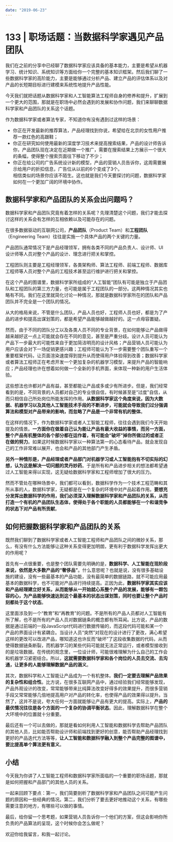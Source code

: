 ```yaml
---
date: "2019-06-23"
---  
```

      
# 133 | 职场话题：当数据科学家遇见产品团队
我们在之前的分享中已经聊了数据科学家应该具备的基本能力，主要是希望从机器学习、统计知识、系统知识等方面给你一个完整的基本知识框架。然后我们聊了一些数据科学家的高阶能力，主要是能够通过分析产品、建立产品的评估体系以及对产品的长短期目标进行建模来系统性地提升产品性能。

今天我们就把话题从数据科学家和人工智能算法工程师自身的修养和提升，扩展到一个更大的范围，那就是在职场中必然会遇到的发展和协作问题，我们来聊聊数据科学家和产品团队的关系这个话题。

作为数据科学家或者算法专家，不知道你有没有遇到过这样的场景：

* 你正在开发最新的推荐算法，产品经理找到你说，希望给在北京的女性用户推荐一款红色的高跟鞋；
* 你正在研究如何使用最新的深度学习技术来提高搜索结果，产品的设计师告诉你，产品团队现在决定在近期做一个推广，需要在搜索结果上方展示一个很大的条幅，使得整个搜索页面往下移动了不少；
* 你正在给公司的广告系统设计新的模型，产品的营销人员告诉你，这周需要展示给用户的折扣信息，广告位从以前的6个变成了3个。  
  相信类似的场景你应该不陌生。这也就是我们今天要探讨的问题，数据科学家如何在一个更加广阔的环境中协作。

## 数据科学家和产品团队的关系会出问题吗？

数据科学家和产品团队究竟有着怎样的关系呢？先理清楚这个问题，我们才能去探讨这样的关系会有怎样的互相依赖以及可能存在的问题。

<!-- [[[read_end]]] -->

在很多数据驱动的互联网公司，**产品团队**（Product Team）和**工程团队**（Engineering Team）往往是实施一个具体产品的两个关键的力量。

产品团队通常情况下是产品经理领军，拥有各类不同的产品负责人、设计师、UI设计师等人员对整个产品的设计、理念进行把关和掌控。

工程团队则主要是工程经理领军，各类架构师、算法工程师、前端工程师、数据库工程师等人员对整个产品的工程技术甚至运行维护进行把关和掌控。

在这个产品的图谱里，数据科学家所组成的“人工智能”团队有可能是独立于产品团队和工程团队的第三方力量，也可能是属于工程团队的一部分。这两种情况其实也略有不同。我们在这里就简化讨论一种情况，那就是数据科学家所在的团队和产品团队并不完全是一个团队的情况。

从大的格局来说，不管是什么团队，产品人员也好，工程师人员也好，都是为了产品的进步和提高出谋划策的，都是希望产品能够越做越好的。这一点毋容置疑。

然而，由于不同的团队分工以及各类人员不同的专业背景，在如何能够让产品做得越来越好这一点上可能就会存在不同的意见，甚至是严重分歧。设计人员可能认为产品下一步最大的可能性来自于更加简洁明亮的设计风格；产品营销人员可能认为用户应该会对下一场促销更感兴趣；工程师可能认为下一步需要整个团队重写一个重要框架代码，让页面渲染速度得到提升从而使得用户体验得到改善；数据科学家或者算法工程师正在考虑开发一个更加复杂的机器学习模型，来提升产品的智能响应；产品经理也许在想着如何做一个全新的手机界面，来体现一种新的用户生活体验。

这些想法也许都对产品有益，甚至都能让产品或多或少有所进步。但是，我们经常看到的是，不同背景的人员都对自己的专业很自信，有时候甚至是“过度"自信，从而只相信自己所处岗位所能发挥的作用。**从数据科学家这个角度来说，因为大数据、机器学习以及其他人工智能技术手段的不断进步，可能就会导致我们过分强调算法和模型对产品带来的影响，而忽略了产品是一个非常有机的整体**。

在这样的情况下，作为数据科学家或者人工智能工程师，往往会遇到我们今天开始提及的情景。**一方面你在做着自己认为能让产品有最大收益的事情，而另一方面，整个产品有机整体的各个部分都在运作着，有可能会“破坏”掉你所做过的或者正在做的努力**。如果这时候数据科学家以一种算法第一的心态看待产品，就会发现自己的工作非常难以展开，也会和产品的其他部门产生矛盾。

**另外一种情形是，产品经理或者产品部门对机器学习或人工智能抱有不切实际的幻想，认为这是解决一切问题的灵丹妙药**。于是所有和产品进步相关的想法都希望通过人工智能来得以实现，这无疑给数据科学家和工程师增加了很大的压力。

然而不管处在哪种场景中，我们都可以看到，数据科学作为一个技术工程范畴和其所从事的人，数据科学家，无疑都是在一个复杂的环境中对产品起着作用。**要想充分发挥出数据科学的作用，我们必须深入理解数据科学家和产品团队的关系，从而打造一个有机的产品团队生态体，使得处于各个职能的人员都能够在一个和谐竞争的状态下对产品有所贡献**。

## 如何把握数据科学家和产品团队的关系

既然我们聊到了数据科学家或者人工智能工程师和产品团队之间的微妙关系，那么，有没有什么方法能够让这种关系变得更加明朗，更有利于数据科学发挥出更大的作用呢？

首先有一点很重要，也是整个团队需要先明确的是，**数据科学、人工智能在现阶段来说，依然是大多数产品的“奢侈品”**。什么意思呢？也就是说，没有很多基础设施的建设，没有一些最基本的产品功能，没有最简单的数据链路，就不可能应用最基本的数据科学，也不可能对产品进行持续提高。正因为此，**数据科学家其实应该和产品经理建立好关系，从而能够从一开始就心系整个产品的发展，能够有一颗包容的心，为产品能够快速达到这个最基本的状态出谋划策，同时也要让整个产品时刻都处于这个状态**。

这里面涉及到一个“教育”和“再教育”的问题。不是所有的产品人员都对人工智能有所了解，也不是所有的产品人员对数据链条的概念都有所耳闻。比方说，产品的数据是通过前端的一段JavaScript代码进行数据传输的，而这段代码可能和某一个产品的界面设计有紧耦合。当设计人员“突然”对现在的设计进行了更改，满心希望这样的更改可以改进产品，哪知道这也许反而“破坏”了这段收集数据的代码，从而使得数据链条断裂，而机器学习的某些代码可能就无法正常运行，或者模型接收到的是垃圾数据。在传统的观念里，一位设计师，可能很难理解为什么自己的工作会和机器学习紧密结合。所以，**这就需要数据科学家和各个岗位的人员去交流、去沟通，让更多的人能够理解数据产品的涵义**。

其次，数据科学和人工智能让产品成为一个有机整体。**我们一定要去理解产品效果的复杂性和组合性**。比方说，在很多互联网产品中，通过经验我们经常能够发现，产品外观设计的改变，常常能够带来比纯算法改变好得多的效果提升，而很多营销手段又常常能够几倍地提高用户对产品的转化率，也使得产品的效果得以提升。当然了，这并不是说，夸大任何一方面就能够让产品有更大的提高。实际上，**产品的最优情况往往是各个方面的一个复杂的协调平衡状态**。因此，理解数据科学在整个大环境中的位置就十分重要。

最后还有一个可以去做的，那就是看如何利用人工智能和数据科学去帮助产品团队的其他人员，比如能否帮助设计师和前端找到更好的创意，能否帮助产品经理找到更好的产品迭代方法等等，**让人工智能和数据科学融入到整个产品完整的图谱中，要比提高单个算法更有意义**。

## 小结

今天我为你讲了人工智能工程师和数据科学家所面临的一个重要的职场话题，那就是如何把握和产品部门的其他人员的关系。

一起来回顾下要点：第一，我们简要剖析了数据科学家和产品团队之间可能产生问题的原因和一些经典的情况。第二，我们分析了要去更好地推动这个关系，有哪些需要注意的地方，有哪些可以做的事情。

最后，给你留一个思考题，如果营销人员告诉你一个他们的方案，但这会影响你所负责的产品算法的呈现，这个时候你会怎么做呢？

欢迎你给我留言，和我一起讨论。
